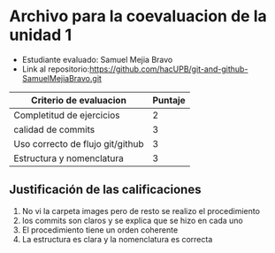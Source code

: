 # Archivo para la coevaluacion de la unidad 1
 
- Estudiante evaluado: Samuel Mejia Bravo
- Link al repositorio:https://github.com/hacUPB/git-and-github-SamuelMejiaBravo.git
 
|Criterio de evaluacion|Puntaje|
|---|---|
|  Completitud de ejercicios          |2    |
|   calidad de commits                |3    |
|   Uso correcto de flujo git/github  |3    |
|   Estructura y nomenclatura         |3    |
 
## Justificación de las calificaciones
1) No vi la carpeta images pero de resto se realizo el procedimiento
2) los commits son claros y se explica que se hizo en cada uno
3) El procedimiento tiene un orden coherente
4) La estructura es clara y la nomenclatura es correcta
